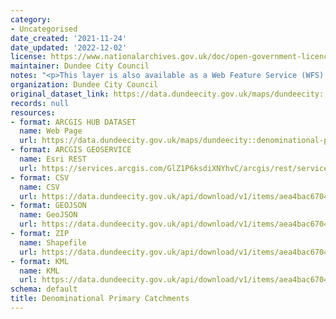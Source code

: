 ```yaml
---
category:
- Uncategorised
date_created: '2021-11-24'
date_updated: '2022-12-02'
license: https://www.nationalarchives.gov.uk/doc/open-government-licence/version/3/
maintainer: Dundee City Council
notes: "<p>This layer is also available as a Web Feature Service (WFS) at\_https://dundeecity.maps.arcgis.com/home/item.html?id=1e6086b854d0434faee1a05473664b7f</p>"
organization: Dundee City Council
original_dataset_link: https://data.dundeecity.gov.uk/maps/dundeecity::denominational-primary-catchments-1
records: null
resources:
- format: ARCGIS HUB DATASET
  name: Web Page
  url: https://data.dundeecity.gov.uk/maps/dundeecity::denominational-primary-catchments-1
- format: ARCGIS GEOSERVICE
  name: Esri REST
  url: https://services.arcgis.com/GlZ1P6ksdiXNYhvC/arcgis/rest/services/School_Catchments_2022_View/FeatureServer/3
- format: CSV
  name: CSV
  url: https://data.dundeecity.gov.uk/api/download/v1/items/aea4bac6704b4735ac8309294479404e/csv?layers=3
- format: GEOJSON
  name: GeoJSON
  url: https://data.dundeecity.gov.uk/api/download/v1/items/aea4bac6704b4735ac8309294479404e/geojson?layers=3
- format: ZIP
  name: Shapefile
  url: https://data.dundeecity.gov.uk/api/download/v1/items/aea4bac6704b4735ac8309294479404e/shapefile?layers=3
- format: KML
  name: KML
  url: https://data.dundeecity.gov.uk/api/download/v1/items/aea4bac6704b4735ac8309294479404e/kml?layers=3
schema: default
title: Denominational Primary Catchments
---
```

